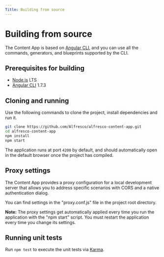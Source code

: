 ```yaml
---
Title: Building from source
---
```


# Building from source

The Content App is based on [Angular CLI](https://cli.angular.io), and you can use all the commands, generators, and blueprints supported by the CLI.

## Prerequisites for building

- [Node.js](https://nodejs.org/en/) LTS
- [Angular CLI](https://cli.angular.io/) 1.7.3

## Cloning and running

Use the following commands to clone the project, install dependencies and run it.

```sh
git clone https://github.com/Alfresco/alfresco-content-app.git
cd alfresco-content-app
npm install
npm start
```

The application runs at port `4200` by default, and should automatically open in the default browser once the project has compiled.

## Proxy settings

The Content App provides a proxy configuration for a local development server that allows you to address specific scenarios with CORS and a native authentication dialog.

You can find settings in the "proxy.conf.js" file in the project root directory.

**Note:** The proxy settings get automatically applied every time you run the application with the "npm start" script.
You must restart the application every time you change its settings.

## Running unit tests

Run `npm test` to execute the unit tests via [Karma](https://karma-runner.github.io).